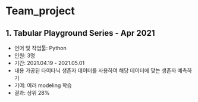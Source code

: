 # Team_project

## 1. Tabular Playground Series - Apr 2021

- 언어 및 작업툴: Python
- 인원: 3명
- 기간: 2021.04.19 - 2021.05.01
- 내용
  가공된 타이타닉 생존자 데이터를 사용하여 해당 데이터에 맞는 생존자 예측하기
- 기여: 여러 modeling 학습
- 결과: 상위 28%
